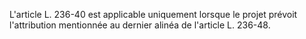L'article L. 236-40 est applicable uniquement lorsque le projet prévoit l'attribution mentionnée au dernier alinéa de l'article L. 236-48.

